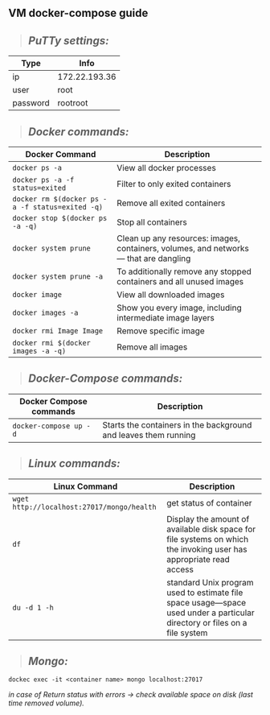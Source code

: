 ## VM docker-compose guide

> ## _PuTTy settings:_

Type | Info
------------ | -------------
ip | 172.22.193.36
user | root
password | rootroot



> ## _Docker commands:_

Docker Command | Description
------------ | -------------
`docker ps -a` | View all docker processes
`docker ps -a -f status=exited` | Filter to only exited containers
`docker rm $(docker ps -a -f status=exited -q)` | Remove all exited containers
`docker stop $(docker ps -a -q)` | Stop all containers
`docker system prune` | Clean up any resources: images, containers, volumes, and networks — that are dangling
`docker system prune -a` | To additionally remove any stopped containers and all unused images
`docker image` | View all downloaded images
`docker images -a` | Show you every image, including intermediate image layers
`docker rmi Image Image` | Remove specific image
`docker rmi $(docker images -a -q)` | Remove all images
 

> ## _Docker-Compose commands:_ 

 Docker Compose commands | Description
------------ | -------------
`docker-compose up -d` | Starts the containers in the background and leaves them running


> ## _Linux commands:_

Linux Command | Description
------------ | -------------
`wget http://localhost:27017/mongo/health` | get status of container
`df` | Display the amount of available disk space for file systems on which the invoking user has appropriate read access
`du -d 1 -h` | standard Unix program used to estimate file space usage—space used under a particular directory or files on a file system



> ## _Mongo:_

`dockec exec -it <container name> mongo localhost:27017`


_in case of Return status with errors -> check available space on disk (last time removed volume)._
